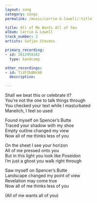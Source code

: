 ```yaml
---
layout: song
category: songs
permalink: /music/carrie-&-lowell/:title

title: All of Me Wants All of You
album: Carrie & Lowell
track_number: 3
artists: Sufjan Stevens

primary_recording:
- id: 2612958382
  type: bandcamp

other_recordings:
- id: TiVFIb8Nc60
  description:

---
```


Shall we beat this or celebrate it? <br>
You’re not the one to talk things through <br>
You checked your text while I masturbated <br>
Manelich, I feel so used

Found myself on Spencer’s Butte <br>
Traced your shadow with my shoe <br>
Empty outline changed my view <br>
Now all of me thinks less of you

On the sheet I see your horizon <br>
All of me pressed onto you <br>
But in this light you look like Poseidon <br>
I’m just a ghost you walk right through

Saw myself on Spencer’s Butte <br>
Landscape changed my point of view <br>
Revelation may come true <br>
Now all of me thinks less of you

(All of me wants all of you)